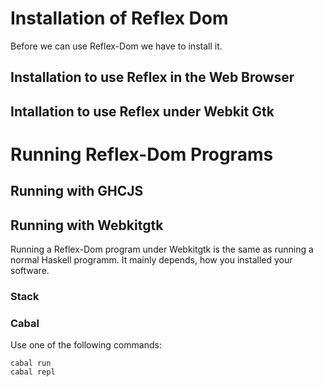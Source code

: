 # Installation of Reflex Dom

Before we can use Reflex-Dom we have to install it.

## Installation to use Reflex in the Web Browser

## Intallation to use Reflex under Webkit Gtk

# Running Reflex-Dom Programs

## Running with GHCJS



## Running with Webkitgtk

Running a Reflex-Dom program under Webkitgtk is the same as running a normal Haskell programm.
It mainly depends, how you installed your software.

### Stack

### Cabal

Use one of the following commands:

    cabal run
    cabal repl